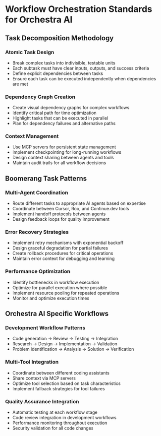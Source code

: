# Workflow Orchestration Standards for Orchestra AI

## Task Decomposition Methodology

### Atomic Task Design
- Break complex tasks into indivisible, testable units
- Each subtask must have clear inputs, outputs, and success criteria
- Define explicit dependencies between tasks
- Ensure each task can be executed independently when dependencies are met

### Dependency Graph Creation
- Create visual dependency graphs for complex workflows
- Identify critical path for time optimization
- Highlight tasks that can be executed in parallel
- Plan for dependency failures and alternative paths

### Context Management
- Use MCP servers for persistent state management
- Implement checkpointing for long-running workflows
- Design context sharing between agents and tools
- Maintain audit trails for all workflow decisions

## Boomerang Task Patterns

### Multi-Agent Coordination
- Route different tasks to appropriate AI agents based on expertise
- Coordinate between Cursor, Roo, and Continue.dev tools
- Implement handoff protocols between agents
- Design feedback loops for quality improvement

### Error Recovery Strategies
- Implement retry mechanisms with exponential backoff
- Design graceful degradation for partial failures
- Create rollback procedures for critical operations
- Maintain error context for debugging and learning

### Performance Optimization
- Identify bottlenecks in workflow execution
- Optimize for parallel execution where possible
- Implement resource pooling for repeated operations
- Monitor and optimize execution times

## Orchestra AI Specific Workflows

### Development Workflow Patterns
- Code generation → Review → Testing → Integration
- Research → Design → Implementation → Validation
- Problem identification → Analysis → Solution → Verification

### Multi-Tool Integration
- Coordinate between different coding assistants
- Share context via MCP servers
- Optimize tool selection based on task characteristics
- Implement fallback strategies for tool failures

### Quality Assurance Integration
- Automatic testing at each workflow stage
- Code review integration in development workflows
- Performance monitoring throughout execution
- Security validation for all code changes 